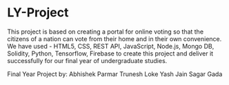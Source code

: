 # LY-Project
This project is based on creating a portal for online voting so that the citizens of a nation can vote from their home and in their own convenience. We have used - HTML5, CSS, REST API, JavaScript, Node.js, Mongo DB, Solidity, Python, Tensorflow, Firebase to create this project and deliver it successfully for our final year of undergraduate studies.

Final Year Project by:
Abhishek Parmar
Trunesh Loke
Yash Jain
Sagar Gada
